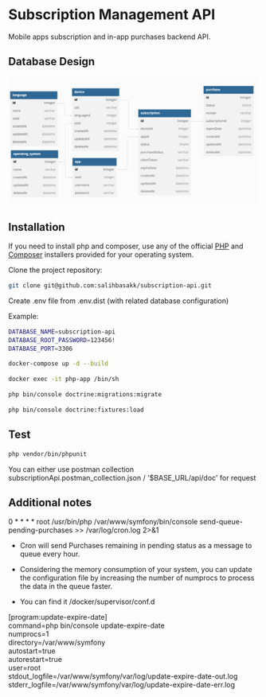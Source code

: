 # Subscription Management API

Mobile apps subscription and in-app purchases backend API.

## Database Design

![](db-schema.png)

## Installation

If you need to install php and composer, use any of the official [PHP](https://www.php.net/downloads.php) and
[Composer](https://getcomposer.org/download/) installers provided for your operating system.

Clone the project repository:

```bash
git clone git@github.com:salihbasakk/subscription-api.git
```
Create .env file from .env.dist (with related database configuration)

Example:

```bash
DATABASE_NAME=subscription-api
DATABASE_ROOT_PASSWORD=123456!
DATABASE_PORT=3306
```

```bash
docker-compose up -d --build
```

```bash
docker exec -it php-app /bin/sh
```

```bash
php bin/console doctrine:migrations:migrate
```

```bash
php bin/console doctrine:fixtures:load
```

## Test

```bash
php vendor/bin/phpunit
```

You can either use postman collection subscriptionApi.postman_collection.json / '$BASE_URL/api/doc' for request

## Additional notes

0 * * * * root /usr/bin/php /var/www/symfony/bin/console send-queue-pending-purchases >> /var/log/cron.log 2>&1

- Cron will send Purchases remaining in pending status as a message to queue every hour.


- Considering the memory consumption of your system, you can update the configuration file by increasing the number of numprocs to process the data in the queue faster.
- You can find it /docker/supervisor/conf.d

[program:update-expire-date]  <br />
command=php bin/console update-expire-date  <br />
numprocs=1 <br />
directory=/var/www/symfony  <br />
autostart=true  <br />
autorestart=true  <br />
user=root  <br />
stdout_logfile=/var/www/symfony/var/log/update-expire-date-out.log  <br />
stderr_logfile=/var/www/symfony/var/log/update-expire-date-err.log




